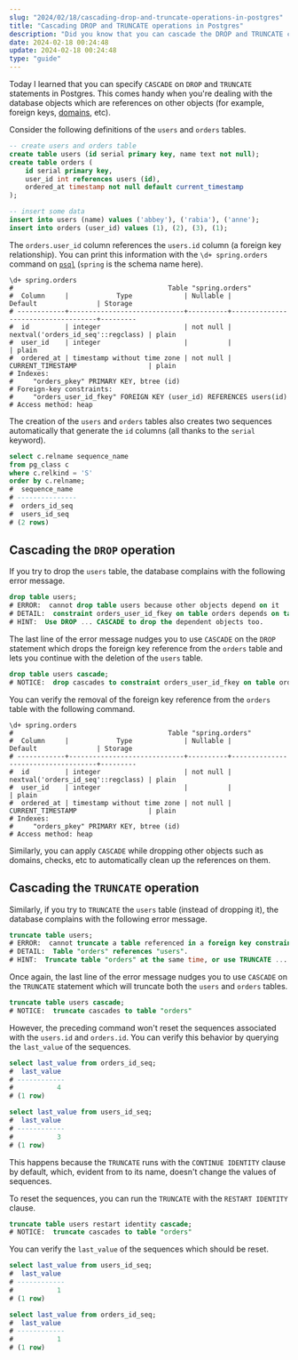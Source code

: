 ```yaml
---
slug: "2024/02/18/cascading-drop-and-truncate-operations-in-postgres"
title: "Cascading DROP and TRUNCATE operations in Postgres"
description: "Did you know that you can cascade the DROP and TRUNCATE commands in Postgres to automatically remove dependent objects like foreign keys, domains, etc?"
date: 2024-02-18 00:24:48
update: 2024-02-18 00:24:48
type: "guide"
---
```


Today I learned that you can specify `CASCADE` on `DROP` and `TRUNCATE` statements in Postgres. This comes handy when you're dealing with the database objects which are references on other objects (for example, foreign keys, [domains](https://www.postgresql.org/docs/current/domains.html), etc).

Consider the following definitions of the `users` and `orders` tables.

```sql
-- create users and orders table
create table users (id serial primary key, name text not null);
create table orders (
	id serial primary key,
	user_id int references users (id),
	ordered_at timestamp not null default current_timestamp
);

-- insert some data
insert into users (name) values ('abbey'), ('rabia'), ('anne');
insert into orders (user_id) values (1), (2), (3), (1);
```

The `orders.user_id` column references the `users.id` column (a foreign key relationship). You can print this information with the `\d+ spring.orders` command on [`psql`](https://www.postgresql.org/docs/current/app-psql.html) (`spring` is the schema name here).

```psql prompt{1}
\d+ spring.orders
#                                       Table "spring.orders"
#  Column     |            Type             | Nullable |              Default               | Storage 
# ------------+-----------------------------+----------+------------------------------------+---------
#  id         | integer                     | not null | nextval('orders_id_seq'::regclass) | plain  
#  user_id    | integer                     |          |                                    | plain  
#  ordered_at | timestamp without time zone | not null | CURRENT_TIMESTAMP                  | plain  
# Indexes:
#     "orders_pkey" PRIMARY KEY, btree (id)
# Foreign-key constraints:
#     "orders_user_id_fkey" FOREIGN KEY (user_id) REFERENCES users(id)
# Access method: heap
```

The creation of the `users` and `orders` tables also creates two sequences automatically that generate the `id` columns (all thanks to the `serial` keyword).

```sql
select c.relname sequence_name
from pg_class c
where c.relkind = 'S'
order by c.relname;
#  sequence_name
# ---------------
#  orders_id_seq
#  users_id_seq
# (2 rows)
```

## Cascading the `DROP` operation

If you try to drop the `users` table, the database complains with the following error message.

```sql {4} prompt{1}
drop table users;
# ERROR:  cannot drop table users because other objects depend on it
# DETAIL:  constraint orders_user_id_fkey on table orders depends on table users
# HINT:  Use DROP ... CASCADE to drop the dependent objects too.
```

The last line of the error message nudges you to use `CASCADE` on the `DROP` statement which drops the foreign key reference from the `orders` table and lets you continue with the deletion of the `users` table.

```sql prompt{1}
drop table users cascade;
# NOTICE:  drop cascades to constraint orders_user_id_fkey on table orders
```

You can verify the removal of the foreign key reference from the `orders` table with the following command.

```psql prompt{1}
\d+ spring.orders
#                                       Table "spring.orders"
#  Column     |            Type             | Nullable |              Default               | Storage 
# ------------+-----------------------------+----------+------------------------------------+---------
#  id         | integer                     | not null | nextval('orders_id_seq'::regclass) | plain   
#  user_id    | integer                     |          |                                    | plain   
#  ordered_at | timestamp without time zone | not null | CURRENT_TIMESTAMP                  | plain
# Indexes:
#     "orders_pkey" PRIMARY KEY, btree (id)
# Access method: heap
```

Similarly, you can apply `CASCADE` while dropping other objects such as domains, checks, etc to automatically clean up the references on them.

## Cascading the `TRUNCATE` operation

Similarly, if you try to `TRUNCATE` the `users` table (instead of dropping it), the database complains with the following error message.

```sql {4} prompt{1}
truncate table users;
# ERROR:  cannot truncate a table referenced in a foreign key constraint
# DETAIL:  Table "orders" references "users".
# HINT:  Truncate table "orders" at the same time, or use TRUNCATE ... CASCADE.
```

Once again, the last line of the error message nudges you to use `CASCADE` on the `TRUNCATE` statement which will truncate both the `users` and `orders` tables.

```sql prompt{1}
truncate table users cascade;
# NOTICE:  truncate cascades to table "orders"
```

However, the preceding command won't reset the sequences associated with the `users.id` and `orders.id`. You can verify this behavior by querying the `last_value` of the sequences.

```sql
select last_value from orders_id_seq;
#  last_value
# ------------
#           4
# (1 row)

select last_value from users_id_seq;
#  last_value
# ------------
#           3
# (1 row)
```

This happens because the `TRUNCATE` runs with the `CONTINUE IDENTITY` clause by default, which, evident from to its name, doesn't change the values of sequences.

To reset the sequences, you can run the `TRUNCATE` with the `RESTART IDENTITY` clause.

```sql prompt{1}
truncate table users restart identity cascade;
# NOTICE:  truncate cascades to table "orders"
```

You can verify the `last_value` of the sequences which should be reset.

```sql
select last_value from users_id_seq;
#  last_value
# ------------
#           1
# (1 row)

select last_value from orders_id_seq;
#  last_value
# ------------
#           1
# (1 row)
```
